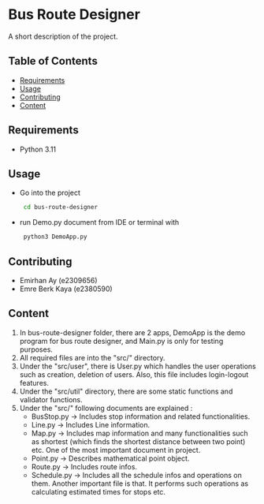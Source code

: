 # Bus Route Designer

A short description of the project.

## Table of Contents

- [Requirements](#requirements)
- [Usage](#usage)
- [Contributing](#contributing)
- [Content](#content)

## Requirements

* Python 3.11

## Usage

* Go into the project

  ```sh
   cd bus-route-designer
  ```

* run Demo.py document from IDE or terminal with
  ```sh
   python3 DemoApp.py
  ```

## Contributing

* Emirhan Ay (e2309656)
* Emre Berk Kaya (e2380590)

## Content

1. In bus-route-designer folder, there are 2 apps, DemoApp is the demo program
   for bus route designer, and Main.py is only for testing purposes.
2. All required files are into the "src/" directory.
3. Under the "src/user", there is User.py which handles the user operations such as creation,
   deletion of users. Also, this file includes login-logout features.
4. Under the "src/util" directory, there are some static functions and validator functions.
5. Under the "src/" following documents are explained :
    * BusStop.py -> Includes stop information and related functionalities.
    * Line.py -> Includes Line information.
    * Map.py -> Includes map information and many functionalities such as shortest (which finds
      the shortest distance between two point) etc. One of the most important document in project.
    * Point.py -> Describes mathematical point object.
    * Route.py -> Includes route infos.
    * Schedule.py -> Includes all the schedule infos and operations on them.
      Another important file is that. It performs such operations as calculating estimated times
      for stops etc.
   